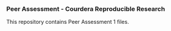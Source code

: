 ### Peer Assessment - Courdera Reproducible Research
This repository contains Peer Assessment 1 files.
